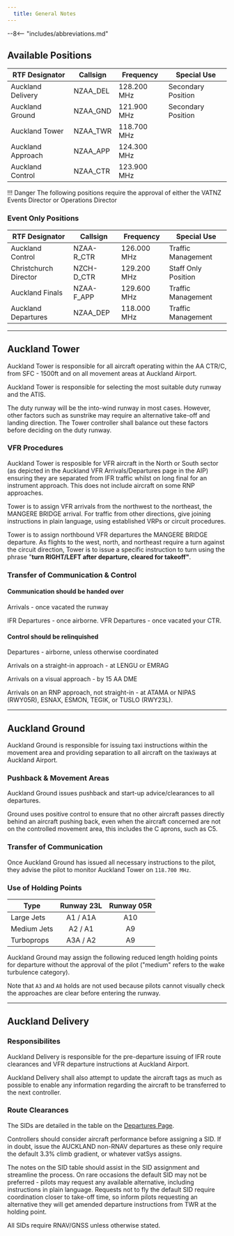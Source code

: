 ```yaml
---
  title: General Notes
---
```


--8<-- "includes/abbreviations.md"

## Available Positions

| RTF Designator    | Callsign | Frequency   | Special Use        |
| ----------------- | -------- | ----------- | ------------------ |
| Auckland Delivery | NZAA_DEL | 128.200 MHz | Secondary Position |
| Auckland Ground   | NZAA_GND | 121.900 MHz | Secondary Position |
| Auckland Tower    | NZAA_TWR | 118.700 MHz |                    |
| Auckland Approach | NZAA_APP | 124.300 MHz |                    |
| Auckland Control  | NZAA_CTR | 123.900 MHz |                    |


!!! Danger
    The following positions require the approval of either the VATNZ Events Director or Operations Director

### Event Only Positions

| RTF Designator        | Callsign   | Frequency   | Special Use         |
| --------------------- | ---------- | ----------- | ------------------- |
| Auckland Control      | NZAA-R_CTR | 126.000 MHz | Traffic Management  |
| Christchurch Director | NZCH-D_CTR | 129.200 MHz | Staff Only Position |
| Auckland Finals       | NZAA-F_APP | 129.600 MHz | Traffic Management  |
| Auckland Departures   | NZAA_DEP   | 118.000 MHz | Traffic Management  |

---

## Auckland Tower

Auckland Tower is responsible for all aircraft operating within the AA CTR/C, from SFC - 1500ft and on all movement areas at Auckland Airport.

Auckland Tower is responsible for selecting the most suitable duty runway and the ATIS.

The duty runway will be the into-wind runway in most cases. However, other factors such as sunstrike may require an alternative take-off and landing direction. The Tower controller shall balance out these factors before deciding on the duty runway.

### VFR Procedures

Auckland Tower is resposible for VFR aircraft in the North or South sector (as depicted in the Auckland VFR Arrivals/Departures page in the AIP) ensuring they are separated from IFR traffic whilst on long final for an instrument approach. This does not include aircraft on some RNP approaches.

Tower is to assign VFR arrivals from the northwest to the northeast, the MANGERE BRIDGE arrival. For traffic from other directions, give joining instructions in plain language, using established VRPs or circuit procedures.

Tower is to assign northbound VFR departures the MANGERE BRIDGE departure. As flights to the west, north, and northeast require a turn against the circuit direction, Tower is to issue a specific instruction to turn using the phrase "**turn RIGHT/LEFT after departure, cleared for takeoff"**.

### Transfer of Communication & Control

#### Communication should be handed over

Arrivals  - once vacated the runway

IFR Departures - once airborne.
VFR Departures - once vacated your CTR.

#### Control should be relinquished

Departures - airborne, unless otherwise coordinated

Arrivals on a straight-in approach - at LENGU or EMRAG

Arrivals on a visual approach  - by 15 AA DME

Arrivals on an RNP approach, not straight-in - at ATAMA or NIPAS (RWY05R), ESNAX, ESMON, TEGIK, or TUSLO (RWY23L).

---

## Auckland Ground

Auckland Ground is responsible for issuing taxi instructions within the movement area and providing separation to all aircraft on the taxiways at Auckland Airport.

### Pushback & Movement Areas

Auckland Ground issues pushback and start-up advice/clearances to all departures. 

Ground uses positive control to ensure that no other aircraft passes directly behind an aircraft pushing back, even when the aircraft concerned are not on the controlled movement area, this includes the C aprons, such as C5.

### Transfer of Communication

Once Auckland Ground has issued all necessary instructions to the pilot, they advise the pilot to monitor Auckland Tower on `118.700 MHz`.

### Use of Holding Points

| Type        | Runway 23L | Runway 05R |
| ----------- | :--------: | :--------: |
| Large Jets  |  A1 / A1A  |    A10     |
| Medium Jets |  A2 / A1   |     A9     |
| Turboprops  |  A3A / A2  |     A9     |


Auckland Ground may assign the following reduced length holding points for departure without the approval of the pilot ("medium" refers to the wake turbulence category). 

Note that `A3` and `A8` holds are not used because pilots cannot visually check the approaches are clear before entering the runway.

---

## Auckland Delivery

### Responsibilites

Auckland Delivery is responsible for the pre-departure issuing of IFR route clearances and VFR departure instructions at Auckland Airport.

Auckland Delivery shall also attempt to update the aircraft tags as much as possible to enable any information regarding the aircraft to be transferred to the next controller.

### Route Clearances

The SIDs are detailed in the table on the [Departures Page](../NZAA/Departures.md). 

Controllers should consider aircraft performance before assigning a SID. If in doubt, issue the AUCKLAND non-RNAV departures as these only require the default 3.3% climb gradient, or whatever vatSys assigns.

The notes on the SID table should assist in the SID assignment and streamline the process. On rare occasions the default SID may not be preferred - pilots may request any available alternative, including instructions in plain language. Requests not to fly the default SID require coordination closer to take-off time,  so inform pilots requesting an alternative they will get amended departure instructions from TWR at the holding point.

All SIDs require RNAV/GNSS unless otherwise stated. 


